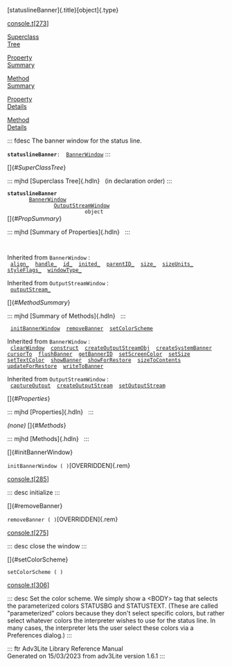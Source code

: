 [statuslineBanner]{.title}[object]{.type}

[console.t](../file/console.t.html)\[[273](../source/console.t.html#273)\]

[Superclass\
Tree](#_SuperClassTree_)

[Property\
Summary](#_PropSummary_)

[Method\
Summary](#_MethodSummary_)

[Property\
Details](#_Properties_)

[Method\
Details](#_Methods_)

::: fdesc
The banner window for the status line.

**`statuslineBanner`**` :   `[`BannerWindow`](../object/BannerWindow.html)
:::

[]{#_SuperClassTree_}

::: mjhd
[Superclass Tree]{.hdln}   (in declaration order)
:::

**`statuslineBanner`**\
`         `[`BannerWindow`](../object/BannerWindow.html)\
`                 `[`OutputStreamWindow`](../object/OutputStreamWindow.html)\
`                         object`\
[]{#_PropSummary_}

::: mjhd
[Summary of Properties]{.hdln}  
:::

` `

Inherited from `BannerWindow` :\
` `[`align_`](../object/BannerWindow.html#align_)`  `[`handle_`](../object/BannerWindow.html#handle_)`  `[`id_`](../object/BannerWindow.html#id_)`  `[`inited_`](../object/BannerWindow.html#inited_)`  `[`parentID_`](../object/BannerWindow.html#parentID_)`  `[`size_`](../object/BannerWindow.html#size_)`  `[`sizeUnits_`](../object/BannerWindow.html#sizeUnits_)`  `[`styleFlags_`](../object/BannerWindow.html#styleFlags_)`  `[`windowType_`](../object/BannerWindow.html#windowType_)`  `

Inherited from `OutputStreamWindow` :\
` `[`outputStream_`](../object/OutputStreamWindow.html#outputStream_)`  `

[]{#_MethodSummary_}

::: mjhd
[Summary of Methods]{.hdln}  
:::

` `[`initBannerWindow`](#initBannerWindow)`  `[`removeBanner`](#removeBanner)`  `[`setColorScheme`](#setColorScheme)`  `

Inherited from `BannerWindow` :\
` `[`clearWindow`](../object/BannerWindow.html#clearWindow)`  `[`construct`](../object/BannerWindow.html#construct)`  `[`createOutputStreamObj`](../object/BannerWindow.html#createOutputStreamObj)`  `[`createSystemBanner`](../object/BannerWindow.html#createSystemBanner)`  `[`cursorTo`](../object/BannerWindow.html#cursorTo)`  `[`flushBanner`](../object/BannerWindow.html#flushBanner)`  `[`getBannerID`](../object/BannerWindow.html#getBannerID)`  `[`setScreenColor`](../object/BannerWindow.html#setScreenColor)`  `[`setSize`](../object/BannerWindow.html#setSize)`  `[`setTextColor`](../object/BannerWindow.html#setTextColor)`  `[`showBanner`](../object/BannerWindow.html#showBanner)`  `[`showForRestore`](../object/BannerWindow.html#showForRestore)`  `[`sizeToContents`](../object/BannerWindow.html#sizeToContents)`  `[`updateForRestore`](../object/BannerWindow.html#updateForRestore)`  `[`writeToBanner`](../object/BannerWindow.html#writeToBanner)`  `

Inherited from `OutputStreamWindow` :\
` `[`captureOutput`](../object/OutputStreamWindow.html#captureOutput)`  `[`createOutputStream`](../object/OutputStreamWindow.html#createOutputStream)`  `[`setOutputStream`](../object/OutputStreamWindow.html#setOutputStream)`  `

[]{#_Properties_}

::: mjhd
[Properties]{.hdln}  
:::

*(none)* []{#_Methods_}

::: mjhd
[Methods]{.hdln}  
:::

[]{#initBannerWindow}

`initBannerWindow ( )`[OVERRIDDEN]{.rem}

[console.t](../file/console.t.html)\[[285](../source/console.t.html#285)\]

::: desc
initialize
:::

[]{#removeBanner}

`removeBanner ( )`[OVERRIDDEN]{.rem}

[console.t](../file/console.t.html)\[[275](../source/console.t.html#275)\]

::: desc
close the window
:::

[]{#setColorScheme}

`setColorScheme ( )`

[console.t](../file/console.t.html)\[[306](../source/console.t.html#306)\]

::: desc
Set the color scheme. We simply show a \<BODY\> tag that selects the
parameterized colors STATUSBG and STATUSTEXT. (These are called
\"parameterized\" colors because they don\'t select specific colors, but
rather select whatever colors the interpreter wishes to use for the
status line. In many cases, the interpreter lets the user select these
colors via a Preferences dialog.)
:::

::: ftr
Adv3Lite Library Reference Manual\
Generated on 15/03/2023 from adv3Lite version 1.6.1
:::
